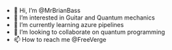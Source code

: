 - 👋 Hi, I’m @MrBrianBass
- 👀 I’m interested in Guitar and Quantum mechanics
- 🌱 I’m currently learning azure pipelines
- 💞️ I’m looking to collaborate on quantum programming
- 📫 How to reach me @FreeVerge

<!---
MrBrianBass/MrBrianBass is a ✨ special ✨ repository because its `README.md` (this file) appears on your GitHub profile.
You can click the Preview link to take a look at your changes.
--->
